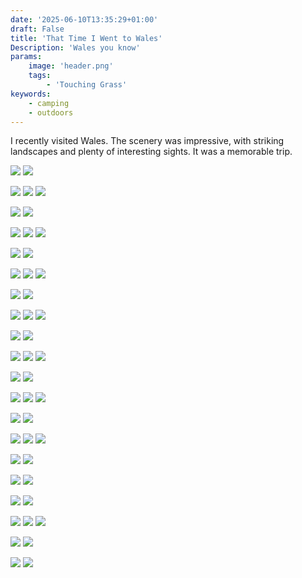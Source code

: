 ```yaml
---
date: '2025-06-10T13:35:29+01:00'
draft: False
title: 'That Time I Went to Wales'
Description: 'Wales you know'
params:
    image: 'header.png'
    tags:
        - 'Touching Grass'
keywords:
    - camping
    - outdoors
---
```


I recently visited Wales. The scenery was impressive, with striking landscapes and plenty of interesting sights. It was a memorable trip.

![](compgi_e747077a4a.jpg) ![](compgi_b2882e6b35.jpg)

![](compgi_685b4c416e.jpg) ![](compgi_336e206019.jpg) ![](compgi_e70bde1f7a.jpg)

![](compgi_b1f9bd214c.jpg) ![](compgi_ebf14a343a.jpg)

![](compgi_b19e73bdab.jpg) ![](compgi_deeced6c2b.jpg) ![](compgi_ca82d051f3.jpg)

![](compgi_b6ddf3cf0e.jpg) ![](compgi_96413b4352.jpg)

![](compgi_0b0d0d73ac.jpg) ![](compgi_2fbd682776.jpg) ![](compgi_a699c48281.jpg)

![](compgi_c09a5c381d.jpg) ![](compgi_fa456113f6.jpg)

![](compgi_c30803ac3e.jpg) ![](compgi_964cfb24f2.jpg) ![](compgi_6ef13664c8.jpg)

![](compgi_7f2de0f877.jpg) ![](compgi_9ab13c4e0a.jpg)

![](compgi_f7e8302155.jpg) ![](compgi_ae2a0a8e12.jpg) ![](compgi_709836afef.jpg)

![](compgi_152f81a380.jpg) ![](compgi_f42b5b6554.jpg)

![](compgi_cd3abaf234.jpg) ![](compgi_2007567c89.jpg) ![](compgi_86b447bb8a.jpg)

![](compgi_0b53b44d6d.jpg) ![](compgi_709b0d1a73.jpg)

![](compgi_5daee492d6.jpg) ![](compgi_1ad69d81bc.jpg) ![](compgi_8e75db172c.jpg)

![](compgi_bde0c10376.jpg) ![](compgi_a342253409.jpg)

![](compgi_7bd285b065.jpg) ![](compgi_b34f70fb2b.jpg)

![](compgi_70307e69cc.jpg) ![](compgi_649945b138.jpg)

![](compgi_ffdc1f7e74.jpg) ![](compgi_d051610495.jpg) ![](compgi_62f9940ac6.jpg)

![](compgi_214b6f27f0.jpg) ![](compgi_6cf3458e9b.jpg)

![](compgi_3879340d9c.jpg) ![](compgi_f7dbeb98cb.jpg)
